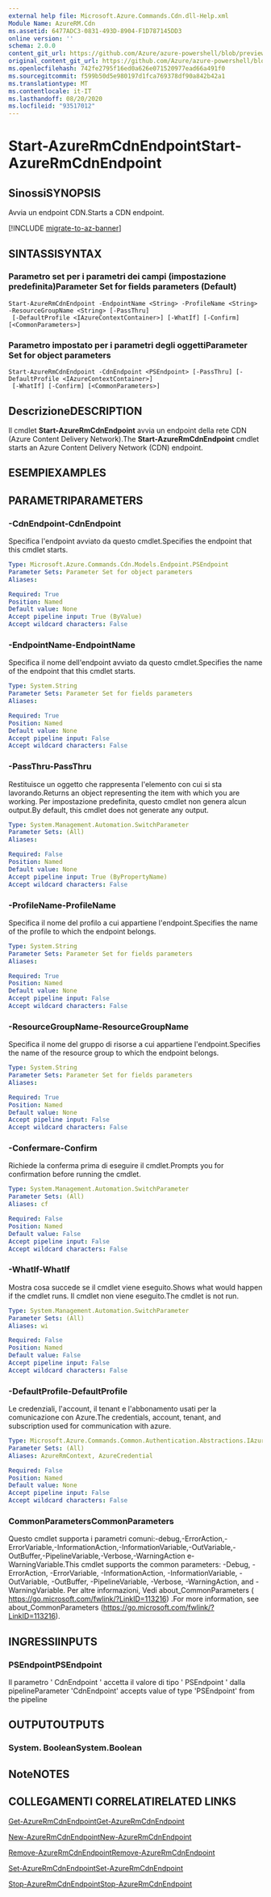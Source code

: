 ```yaml
---
external help file: Microsoft.Azure.Commands.Cdn.dll-Help.xml
Module Name: AzureRM.Cdn
ms.assetid: 6477ADC3-0831-493D-8904-F1D787145DD3
online version: ''
schema: 2.0.0
content_git_url: https://github.com/Azure/azure-powershell/blob/preview/src/ResourceManager/Cdn/Commands.Cdn/help/Start-AzureRmCdnEndpoint.md
original_content_git_url: https://github.com/Azure/azure-powershell/blob/preview/src/ResourceManager/Cdn/Commands.Cdn/help/Start-AzureRmCdnEndpoint.md
ms.openlocfilehash: 742fe2795f16ed0a626e071520977ead66a491f0
ms.sourcegitcommit: f599b50d5e980197d1fca769378df90a842b42a1
ms.translationtype: MT
ms.contentlocale: it-IT
ms.lasthandoff: 08/20/2020
ms.locfileid: "93517012"
---
```

# <span data-ttu-id="8ecc8-101">Start-AzureRmCdnEndpoint</span><span class="sxs-lookup"><span data-stu-id="8ecc8-101">Start-AzureRmCdnEndpoint</span></span>

## <span data-ttu-id="8ecc8-102">Sinossi</span><span class="sxs-lookup"><span data-stu-id="8ecc8-102">SYNOPSIS</span></span>
<span data-ttu-id="8ecc8-103">Avvia un endpoint CDN.</span><span class="sxs-lookup"><span data-stu-id="8ecc8-103">Starts a CDN endpoint.</span></span>

[!INCLUDE [migrate-to-az-banner](../../includes/migrate-to-az-banner.md)]

## <span data-ttu-id="8ecc8-104">SINTASSI</span><span class="sxs-lookup"><span data-stu-id="8ecc8-104">SYNTAX</span></span>

### <span data-ttu-id="8ecc8-105">Parametro set per i parametri dei campi (impostazione predefinita)</span><span class="sxs-lookup"><span data-stu-id="8ecc8-105">Parameter Set for fields parameters (Default)</span></span>
```
Start-AzureRmCdnEndpoint -EndpointName <String> -ProfileName <String> -ResourceGroupName <String> [-PassThru]
 [-DefaultProfile <IAzureContextContainer>] [-WhatIf] [-Confirm] [<CommonParameters>]
```

### <span data-ttu-id="8ecc8-106">Parametro impostato per i parametri degli oggetti</span><span class="sxs-lookup"><span data-stu-id="8ecc8-106">Parameter Set for object parameters</span></span>
```
Start-AzureRmCdnEndpoint -CdnEndpoint <PSEndpoint> [-PassThru] [-DefaultProfile <IAzureContextContainer>]
 [-WhatIf] [-Confirm] [<CommonParameters>]
```

## <span data-ttu-id="8ecc8-107">Descrizione</span><span class="sxs-lookup"><span data-stu-id="8ecc8-107">DESCRIPTION</span></span>
<span data-ttu-id="8ecc8-108">Il cmdlet **Start-AzureRmCdnEndpoint** avvia un endpoint della rete CDN (Azure Content Delivery Network).</span><span class="sxs-lookup"><span data-stu-id="8ecc8-108">The **Start-AzureRmCdnEndpoint** cmdlet starts an Azure Content Delivery Network (CDN) endpoint.</span></span>

## <span data-ttu-id="8ecc8-109">ESEMPI</span><span class="sxs-lookup"><span data-stu-id="8ecc8-109">EXAMPLES</span></span>

## <span data-ttu-id="8ecc8-110">PARAMETRI</span><span class="sxs-lookup"><span data-stu-id="8ecc8-110">PARAMETERS</span></span>

### <span data-ttu-id="8ecc8-111">-CdnEndpoint</span><span class="sxs-lookup"><span data-stu-id="8ecc8-111">-CdnEndpoint</span></span>
<span data-ttu-id="8ecc8-112">Specifica l'endpoint avviato da questo cmdlet.</span><span class="sxs-lookup"><span data-stu-id="8ecc8-112">Specifies the endpoint that this cmdlet starts.</span></span>

```yaml
Type: Microsoft.Azure.Commands.Cdn.Models.Endpoint.PSEndpoint
Parameter Sets: Parameter Set for object parameters
Aliases: 

Required: True
Position: Named
Default value: None
Accept pipeline input: True (ByValue)
Accept wildcard characters: False
```

### <span data-ttu-id="8ecc8-113">-EndpointName</span><span class="sxs-lookup"><span data-stu-id="8ecc8-113">-EndpointName</span></span>
<span data-ttu-id="8ecc8-114">Specifica il nome dell'endpoint avviato da questo cmdlet.</span><span class="sxs-lookup"><span data-stu-id="8ecc8-114">Specifies the name of the endpoint that this cmdlet starts.</span></span>

```yaml
Type: System.String
Parameter Sets: Parameter Set for fields parameters
Aliases: 

Required: True
Position: Named
Default value: None
Accept pipeline input: False
Accept wildcard characters: False
```

### <span data-ttu-id="8ecc8-115">-PassThru</span><span class="sxs-lookup"><span data-stu-id="8ecc8-115">-PassThru</span></span>
<span data-ttu-id="8ecc8-116">Restituisce un oggetto che rappresenta l'elemento con cui si sta lavorando.</span><span class="sxs-lookup"><span data-stu-id="8ecc8-116">Returns an object representing the item with which you are working.</span></span>
<span data-ttu-id="8ecc8-117">Per impostazione predefinita, questo cmdlet non genera alcun output.</span><span class="sxs-lookup"><span data-stu-id="8ecc8-117">By default, this cmdlet does not generate any output.</span></span>

```yaml
Type: System.Management.Automation.SwitchParameter
Parameter Sets: (All)
Aliases: 

Required: False
Position: Named
Default value: None
Accept pipeline input: True (ByPropertyName)
Accept wildcard characters: False
```

### <span data-ttu-id="8ecc8-118">-ProfileName</span><span class="sxs-lookup"><span data-stu-id="8ecc8-118">-ProfileName</span></span>
<span data-ttu-id="8ecc8-119">Specifica il nome del profilo a cui appartiene l'endpoint.</span><span class="sxs-lookup"><span data-stu-id="8ecc8-119">Specifies the name of the profile to which the endpoint belongs.</span></span>

```yaml
Type: System.String
Parameter Sets: Parameter Set for fields parameters
Aliases: 

Required: True
Position: Named
Default value: None
Accept pipeline input: False
Accept wildcard characters: False
```

### <span data-ttu-id="8ecc8-120">-ResourceGroupName</span><span class="sxs-lookup"><span data-stu-id="8ecc8-120">-ResourceGroupName</span></span>
<span data-ttu-id="8ecc8-121">Specifica il nome del gruppo di risorse a cui appartiene l'endpoint.</span><span class="sxs-lookup"><span data-stu-id="8ecc8-121">Specifies the name of the resource group to which the endpoint belongs.</span></span>

```yaml
Type: System.String
Parameter Sets: Parameter Set for fields parameters
Aliases: 

Required: True
Position: Named
Default value: None
Accept pipeline input: False
Accept wildcard characters: False
```

### <span data-ttu-id="8ecc8-122">-Confermare</span><span class="sxs-lookup"><span data-stu-id="8ecc8-122">-Confirm</span></span>
<span data-ttu-id="8ecc8-123">Richiede la conferma prima di eseguire il cmdlet.</span><span class="sxs-lookup"><span data-stu-id="8ecc8-123">Prompts you for confirmation before running the cmdlet.</span></span>

```yaml
Type: System.Management.Automation.SwitchParameter
Parameter Sets: (All)
Aliases: cf

Required: False
Position: Named
Default value: False
Accept pipeline input: False
Accept wildcard characters: False
```

### <span data-ttu-id="8ecc8-124">-WhatIf</span><span class="sxs-lookup"><span data-stu-id="8ecc8-124">-WhatIf</span></span>
<span data-ttu-id="8ecc8-125">Mostra cosa succede se il cmdlet viene eseguito.</span><span class="sxs-lookup"><span data-stu-id="8ecc8-125">Shows what would happen if the cmdlet runs.</span></span>
<span data-ttu-id="8ecc8-126">Il cmdlet non viene eseguito.</span><span class="sxs-lookup"><span data-stu-id="8ecc8-126">The cmdlet is not run.</span></span>

```yaml
Type: System.Management.Automation.SwitchParameter
Parameter Sets: (All)
Aliases: wi

Required: False
Position: Named
Default value: False
Accept pipeline input: False
Accept wildcard characters: False
```

### <span data-ttu-id="8ecc8-127">-DefaultProfile</span><span class="sxs-lookup"><span data-stu-id="8ecc8-127">-DefaultProfile</span></span>
<span data-ttu-id="8ecc8-128">Le credenziali, l'account, il tenant e l'abbonamento usati per la comunicazione con Azure.</span><span class="sxs-lookup"><span data-stu-id="8ecc8-128">The credentials, account, tenant, and subscription used for communication with azure.</span></span>

```yaml
Type: Microsoft.Azure.Commands.Common.Authentication.Abstractions.IAzureContextContainer
Parameter Sets: (All)
Aliases: AzureRmContext, AzureCredential

Required: False
Position: Named
Default value: None
Accept pipeline input: False
Accept wildcard characters: False
```

### <span data-ttu-id="8ecc8-129">CommonParameters</span><span class="sxs-lookup"><span data-stu-id="8ecc8-129">CommonParameters</span></span>
<span data-ttu-id="8ecc8-130">Questo cmdlet supporta i parametri comuni:-debug,-ErrorAction,-ErrorVariable,-InformationAction,-InformationVariable,-OutVariable,-OutBuffer,-PipelineVariable,-Verbose,-WarningAction e-WarningVariable.</span><span class="sxs-lookup"><span data-stu-id="8ecc8-130">This cmdlet supports the common parameters: -Debug, -ErrorAction, -ErrorVariable, -InformationAction, -InformationVariable, -OutVariable, -OutBuffer, -PipelineVariable, -Verbose, -WarningAction, and -WarningVariable.</span></span> <span data-ttu-id="8ecc8-131">Per altre informazioni, Vedi about_CommonParameters ( https://go.microsoft.com/fwlink/?LinkID=113216) .</span><span class="sxs-lookup"><span data-stu-id="8ecc8-131">For more information, see about_CommonParameters (https://go.microsoft.com/fwlink/?LinkID=113216).</span></span>

## <span data-ttu-id="8ecc8-132">INGRESSI</span><span class="sxs-lookup"><span data-stu-id="8ecc8-132">INPUTS</span></span>

### <span data-ttu-id="8ecc8-133">PSEndpoint</span><span class="sxs-lookup"><span data-stu-id="8ecc8-133">PSEndpoint</span></span>
<span data-ttu-id="8ecc8-134">Il parametro ' CdnEndpoint ' accetta il valore di tipo ' PSEndpoint ' dalla pipeline</span><span class="sxs-lookup"><span data-stu-id="8ecc8-134">Parameter 'CdnEndpoint' accepts value of type 'PSEndpoint' from the pipeline</span></span>

## <span data-ttu-id="8ecc8-135">OUTPUT</span><span class="sxs-lookup"><span data-stu-id="8ecc8-135">OUTPUTS</span></span>

### <span data-ttu-id="8ecc8-136">System. Boolean</span><span class="sxs-lookup"><span data-stu-id="8ecc8-136">System.Boolean</span></span>

## <span data-ttu-id="8ecc8-137">Note</span><span class="sxs-lookup"><span data-stu-id="8ecc8-137">NOTES</span></span>

## <span data-ttu-id="8ecc8-138">COLLEGAMENTI CORRELATI</span><span class="sxs-lookup"><span data-stu-id="8ecc8-138">RELATED LINKS</span></span>

[<span data-ttu-id="8ecc8-139">Get-AzureRmCdnEndpoint</span><span class="sxs-lookup"><span data-stu-id="8ecc8-139">Get-AzureRmCdnEndpoint</span></span>](./Get-AzureRmCdnEndpoint.md)

[<span data-ttu-id="8ecc8-140">New-AzureRmCdnEndpoint</span><span class="sxs-lookup"><span data-stu-id="8ecc8-140">New-AzureRmCdnEndpoint</span></span>](./New-AzureRmCdnEndpoint.md)

[<span data-ttu-id="8ecc8-141">Remove-AzureRmCdnEndpoint</span><span class="sxs-lookup"><span data-stu-id="8ecc8-141">Remove-AzureRmCdnEndpoint</span></span>](./Remove-AzureRmCdnEndpoint.md)

[<span data-ttu-id="8ecc8-142">Set-AzureRmCdnEndpoint</span><span class="sxs-lookup"><span data-stu-id="8ecc8-142">Set-AzureRmCdnEndpoint</span></span>](./Set-AzureRmCdnEndpoint.md)

[<span data-ttu-id="8ecc8-143">Stop-AzureRmCdnEndpoint</span><span class="sxs-lookup"><span data-stu-id="8ecc8-143">Stop-AzureRmCdnEndpoint</span></span>](./Stop-AzureRmCdnEndpoint.md)


